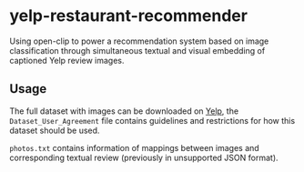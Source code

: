 # yelp-restaurant-recommender
Using open-clip to power a recommendation system based on image classification through simultaneous textual and visual embedding of captioned Yelp review images.

## Usage
The full dataset with images can be downloaded on [Yelp](https://www.yelp.com/dataset), the ```Dataset_User_Agreement``` file contains guidelines and restrictions for how this dataset should be used. 

```photos.txt``` contains information of mappings between images and corresponding textual review (previously in unsupported JSON format).


